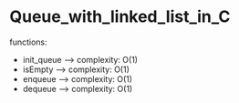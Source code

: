 # Queue_with_linked_list_in_C
functions:<br/>
- init_queue --> complexity: O(1)<br/>
- isEmpty --> complexity: O(1)<br/>
- enqueue --> complexity: O(1)<br/>
- dequeue --> complexity: O(1)<br/>

